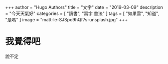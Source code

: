 +++
author = "Hugo Authors"
title = "文字"
date = "2019-03-09"
description = "今天天氣好"
categories = [
    "讀書",
    "寫字 書法"
]
tags = [
    "如果雲",
    "知道",
    "是嗎"
]
image = "matt-le-SJSpo9hQf7s-unsplash.jpg"
+++
# 我覺得吧
說不定